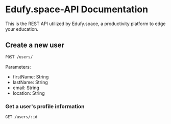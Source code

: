 # Edufy.space-API Documentation

This is the REST API utilized by Edufy.space, a productivity platform to edge your education.


## Create a new user
``` bash
POST /users/
```
Parameters: 
- firstName:  String
- lastName: String
- email: String
- location: String




### Get a user's profile information

``` bash
GET /users/:id
```
